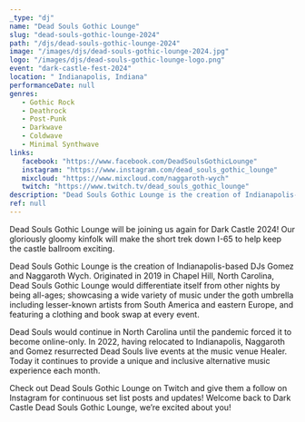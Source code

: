 ```yaml
---
_type: "dj"
name: "Dead Souls Gothic Lounge"
slug: "dead-souls-gothic-lounge-2024"
path: "/djs/dead-souls-gothic-lounge-2024"
image: "/images/djs/dead-souls-gothic-lounge-2024.jpg"
logo: "/images/djs/dead-souls-gothic-lounge-logo.png"
event: "dark-castle-fest-2024"
location: " Indianapolis, Indiana"
performanceDate: null
genres:
   - Gothic Rock
   - Deathrock
   - Post-Punk
   - Darkwave
   - Coldwave
   - Minimal Synthwave
links:
   facebook: "https://www.facebook.com/DeadSoulsGothicLounge"
   instagram: "https://www.instagram.com/dead_souls_gothic_lounge"
   mixcloud: "https://www.mixcloud.com/naggaroth-wych"
   twitch: "https://www.twitch.tv/dead_souls_gothic_lounge"
description: "Dead Souls Gothic Lounge is the creation of Indianapolis-based DJs Gomez and Naggaroth Wych. It would differentiate itself from other nights by being all-ages, showcasing a wide variety of music under the goth umbrella including lesser-known artists from South America and eastern Europe."
ref: null
---
```


Dead Souls Gothic Lounge will be joining us again for Dark Castle 2024!
Our gloriously gloomy kinfolk will make the short trek down I-65 to help keep the castle ballroom exciting.

Dead Souls Gothic Lounge is the creation of Indianapolis-based DJs Gomez and Naggaroth Wych. Originated in 2019 in Chapel Hill, North Carolina, Dead Souls Gothic Lounge would differentiate itself from other nights by being all-ages; showcasing a wide variety of music under the goth umbrella including lesser-known artists from South America and eastern Europe, and featuring a clothing and book swap at every event.

Dead Souls would continue in North Carolina until the pandemic forced it to become online-only. In 2022, having relocated to Indianapolis, Naggaroth and Gomez resurrected Dead Souls live events at the music venue Healer. Today it continues to provide a unique and inclusive alternative music experience each month.

Check out Dead Souls Gothic Lounge on Twitch and give them a follow on Instagram for continuous set list posts and updates!
Welcome back to Dark Castle Dead Souls Gothic Lounge, we’re excited about you!

